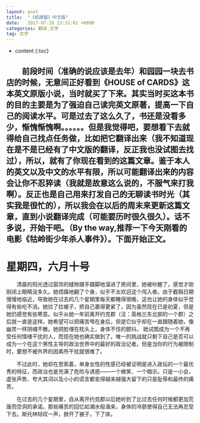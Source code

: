 ```yaml
---
layout: post
title:  "《纸牌屋》中文版"
date:   2017-07-26 23:31:01 +0800
categories: 翻译,文学
tag: 文学
---
```


* content
{:toc}



&emsp;&emsp;前段时间（准确的说应该是去年）和园园一块去书店的时候，无意间正好看到《HOUSE of CARDS》这本英文原版小说，当时就买了下来。其实当时买这本书的目的主要是为了强迫自己读完英文原著，提高一下自己的阅读水平。可是过去了这么久了，书还是没看多少，惭愧惭愧啊。。。。。。但是我觉得吧，要想看下去就得给自己找点任务做，比如把它翻译出来（我不知道现在是不是已经有了中文版的翻译，反正我也没试图去找过），所以，就有了你现在看到的这篇文章。鉴于本人的英文以及中文的水平有限，所以可能翻译出来的内容会让你不忍猝读（我就是故意这么说的，不服气来打我啊）。反正也是自己用来打发自己的无聊读书时光（其实我是很忙的），所以我会在以后的周末来更新这篇文章，直到小说翻译完成（可能要历时很久很久）。话不多说，开始干吧。（By the way,推荐一下今天刚看的电影《牯岭街少年杀人事件》）。下面开始正文。
------------------------------------------------------------------------------------------------------------------
星期四，六月十号
====================================
&emsp;&emsp;清晨的阳光透过窗帘的缝隙蹑手蹑脚地溜进了房间里，她被吵醒了，感觉才刚刚闭上眼睛没多久。她烦躁地翻了个身，似乎不太欢迎这个闯入者。由于截稿日期慢慢地临近，导致她在过去的几个星期里每天都睡得很晚，这也让她的身体似乎觉得有些吃不消。她拉了拉被子，把自己裹得更紧了，因为虽然现在已是初夏，但是她仍感觉有些寒意。似乎从她一年前离开约克郡（注：英格兰东北部的一个郡）之后就一直是这样。她希望可以把痛苦甩在身后，但是它似乎却在一直跟随着她，像幽灵一样阴魂不散。她把脸埋在枕头上，身体不住的颤抖。
她试图成为一个不再受任何情绪干扰的人，而现在她也确实做到了。唯一的挑战就只剩下自己是否可以成为一个在这个男性主导的政治世界中的最好的政治记者。但是当你的行为被限制时，要想不被外界的因素所干扰就很难了。

&emsp;&emsp;不过此时，她却在思索着，单身女性的性感已经被证明是进入政坛的一个最优秀的特征，而政治也是充满了危险与诱惑——一个微笑、一个暗示。只是一小会，虚张声势、夸大其词以及小小的谎言都变得越来越强大留下的只是耻辱和最终的痛苦。

&emsp;&emsp;在过去的几个星期里，自从离开约克郡以后她听到了比过去任何时候都更加荒唐而空洞的承诺。那些痛苦的回忆如潮水般涌来，身体的冷颤使得自己无法再忍受下去。斯托林轻叹一声，掀开了被子，下了床。

